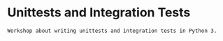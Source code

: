 # Unittests and Integration Tests
 
`Workshop about writing unittests and integration tests in Python 3. `


